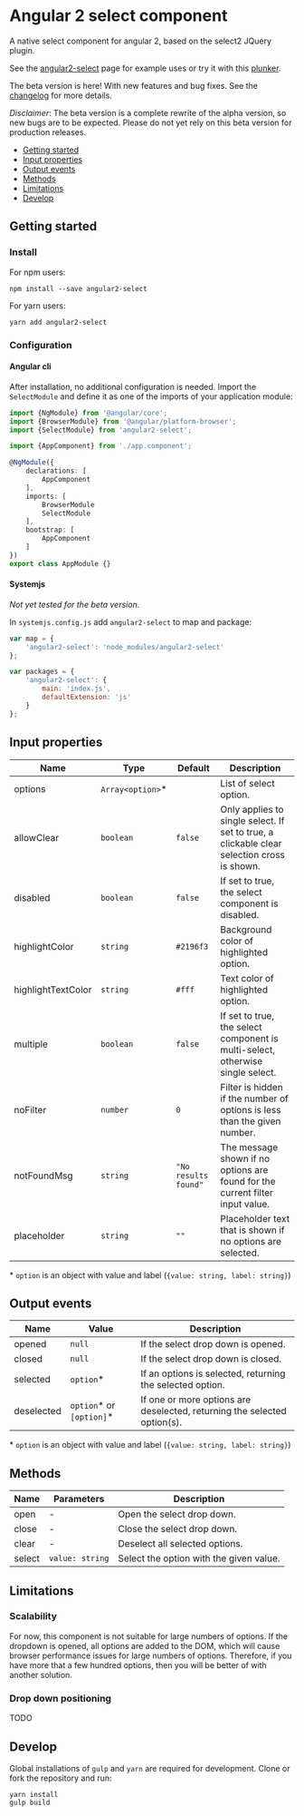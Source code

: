 # Angular 2 select component

A native select component for angular 2, based on the select2 JQuery plugin.

See the [angular2-select] page for example uses or try it with this [plunker].

The beta version is here! With new features and bug fixes. See the [changelog]
for more details.

*Disclaimer*: The beta version is a complete rewrite of the alpha version, so
new bugs are to be expected. Please do not yet rely on this beta version for
production releases.

- [Getting started](#getting-started)
- [Input properties](#input-properties)
- [Output events](#output-events)
- [Methods](#methods)
- [Limitations](#limitations)
- [Develop](#develop)

## Getting started

### Install

For npm users:
```
npm install --save angular2-select
```

For yarn users:
```
yarn add angular2-select
```

### Configuration

#### Angular cli

After installation, no additional configuration is needed. Import the
`SelectModule` and define it as one of the imports of your application module:

```typescript
import {NgModule} from '@angular/core';
import {BrowserModule} from '@angular/platform-browser';
import {SelectModule} from 'angular2-select';

import {AppComponent} from './app.component';

@NgModule({
    declarations: [
        AppComponent
    ],
    imports: [
        BrowserModule
        SelectModule
    ],
    bootstrap: [
        AppComponent
    ]
})
export class AppModule {}
```

#### Systemjs

*Not yet tested for the beta version.*

In `systemjs.config.js` add `angular2-select` to map and package:

```javascript
var map = {
	'angular2-select': 'node_modules/angular2-select'
};

var packages = {
	'angular2-select': {
		main: 'index.js',
		defaultExtension: 'js'
	}
};
```

## Input properties

| Name               | Type              | Default               | Description                                                                                |
| ------------------ | ----------------- | --------------------- | ------------------------------------------------------------------------------------------ |
| options            | `Array<option>`\* |                       | List of select option.                                                                     |
| allowClear         | `boolean`         | `false`               | Only applies to single select. If set to true, a clickable clear selection cross is shown. |
| disabled           | `boolean`         | `false`               | If set to true, the select component is disabled.                                          |
| highlightColor     | `string`          | `#2196f3`             | Background color of highlighted option.                                                    |
| highlightTextColor | `string`          | `#fff`                | Text color of highlighted option.                                                          |
| multiple           | `boolean`         | `false`               | If set to true, the select component is multi-select, otherwise single select.             |
| noFilter           | `number`          | `0`                   | Filter is hidden if the number of options is less than the given number.                   |
| notFoundMsg        | `string`          | `"No results found"`  | The message shown if no options are found for the current filter input value.              |
| placeholder        | `string`          | `""`                  | Placeholder text that is shown if no options are selected.

\* `option` is an object with value and label (`{value: string, label: string}`)

## Output events

| Name          | Value                      | Description                                                              |
| ------------- | -------------------------- | ------------------------------------------------------------------------ |
| opened        | `null`                     | If the select drop down is opened.                                       |
| closed        | `null`                     | If the select drop down is closed.                                       |
| selected      | `option`\*                 | If an options is selected, returning the selected option.                |
| deselected    | `option`\* or `[option]`\* | If one or more options are deselected, returning the selected option(s). |

\* `option` is an object with value and label (`{value: string, label: string}`)

## Methods

| Name          | Parameters            | Description                             |
| ------------- | --------------------- | --------------------------------------- |
| open          | -                     | Open the select drop down.              |
| close         | -                     | Close the select drop down.             |
| clear         | -                     | Deselect all selected options.          |
| select        | `value: string`       | Select the option with the given value. |

## Limitations

### Scalability

For now, this component is not suitable for large numbers of options. If the
dropdown is opened, all options are added to the DOM, which will cause browser
performance issues for large numbers of options. Therefore, if you have more
that a few hundred options, then you will be better of with another solution.

### Drop down positioning

TODO

## Develop

Global installations of `gulp` and `yarn` are required for development. Clone
or fork the repository and run:

```
yarn install
gulp build
```

[angular2-select]: https://basvandenberg.github.io/angular2-select
[plunker]: https://plnkr.co/edit/JcG8uO9nIfSGMEKdLf0Y?p=preview
[changelog]: https://github.com/basvandenberg/angular2-select/releases
